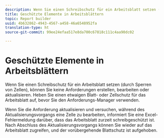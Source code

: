 ```yaml
---
description: Wenn Sie einen Schreibschutz für ein Arbeitsblatt setzen (durch Sperren von Zellen), können Sie keine Anforderungen erstellen, bearbeiten oder aktualisieren. Heben Sie einen etwaigen Blatt- oder Zellschutz für das Arbeitsblatt auf, bevor Sie den Anforderungs-Manager verwenden.
title: Geschützte Elemente in Arbeitsblättern
topic: Report builder
uuid: 4b632862-4943-4567-a458-46a6548952fa
translation-type: ht
source-git-commit: 99ee24efaa517e8da700c67818c111c4aa90dc02

---
```



# Geschützte Elemente in Arbeitsblättern

Wenn Sie einen Schreibschutz für ein Arbeitsblatt setzen (durch Sperren von Zellen), können Sie keine Anforderungen erstellen, bearbeiten oder aktualisieren. Heben Sie einen etwaigen Blatt- oder Zellschutz für das Arbeitsblatt auf, bevor Sie den Anforderungs-Manager verwenden.

Wenn Sie die Anforderung aktualisieren und versuchen, während des Aktualisierungsvorgangs eine Zelle zu bearbeiten, informiert Sie eine Excel-Fehlermeldung darüber, dass das Arbeitsblatt zurzeit schreibgeschützt ist. Nach Abschluss des Aktualisierungsvorgangs können Sie wieder auf das Arbeitsblatt zugreifen, und der vorübergehende Blattschutz ist aufgehoben.
